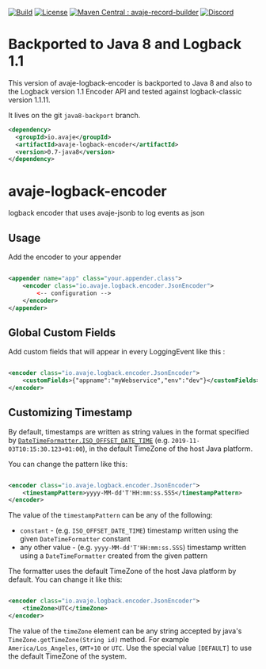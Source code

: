 [![Build](https://github.com/avaje/avaje-logback-encoder/actions/workflows/build.yml/badge.svg)](https://github.com/avaje/avaje-logback-encoder/actions/workflows/build.yml)
[![License](https://img.shields.io/badge/License-Apache%202.0-blue.svg)](https://github.com/avaje/avaje-logback-encoder/blob/master/LICENSE)
[![Maven Central : avaje-record-builder](https://maven-badges.herokuapp.com/maven-central/io.avaje/avaje-logback-encoder/badge.svg)](https://maven-badges.herokuapp.com/maven-central/io.avaje/avaje-logback-encoder)
[![Discord](https://img.shields.io/discord/1074074312421683250?color=%237289da&label=discord)](https://discord.gg/Qcqf9R27BR)

# Backported to Java 8 and Logback 1.1

This version of avaje-logback-encoder is backported to Java 8 and also to the 
Logback version 1.1 Encoder API and tested against logback-classic version 1.1.11.

It lives on the git `java8-backport` branch.

```xml
<dependency>
  <groupId>io.avaje</groupId>
  <artifactId>avaje-logback-encoder</artifactId>
  <version>0.7-java8</version>
</dependency>
```

# avaje-logback-encoder
logback encoder that uses avaje-jsonb to log events as json

## Usage

Add the encoder to your appender

```xml

<appender name="app" class="your.appender.class">
    <encoder class="io.avaje.logback.encoder.JsonEncoder">
        <-- configuration -->
    </encoder>
</appender>
```

## Global Custom Fields

Add custom fields that will appear in every LoggingEvent like this :

```xml

<encoder class="io.avaje.logback.encoder.JsonEncoder">
    <customFields>{"appname":"myWebservice","env":"dev"}</customFields>
</encoder>
```

## Customizing Timestamp

By default, timestamps are written as string values in the format specified by
[`DateTimeFormatter.ISO_OFFSET_DATE_TIME`](https://docs.oracle.com/en/java/javase/11/docs/api/java.base/java/time/format/DateTimeFormatter.html#ISO_OFFSET_DATE_TIME)
(e.g. `2019-11-03T10:15:30.123+01:00`), in the default TimeZone of the host Java platform.

You can change the pattern like this:

```xml

<encoder class="io.avaje.logback.encoder.JsonEncoder">
    <timestampPattern>yyyy-MM-dd'T'HH:mm:ss.SSS</timestampPattern>
</encoder>
```

The value of the `timestampPattern` can be any of the following:

* `constant` - (e.g. `ISO_OFFSET_DATE_TIME`) timestamp written using the given `DateTimeFormatter` constant
* any other value - (e.g. `yyyy-MM-dd'T'HH:mm:ss.SSS`) timestamp written using a `DateTimeFormatter` created from the given pattern

The formatter uses the default TimeZone of the host Java platform by default. You can change it like this:

```xml

<encoder class="io.avaje.logback.encoder.JsonEncoder">
    <timeZone>UTC</timeZone>
</encoder>
```

The value of the `timeZone` element can be any string accepted by java's `TimeZone.getTimeZone(String id)` method.
For example `America/Los_Angeles`, `GMT+10` or `UTC`.
Use the special value `[DEFAULT]` to use the default TimeZone of the system.
